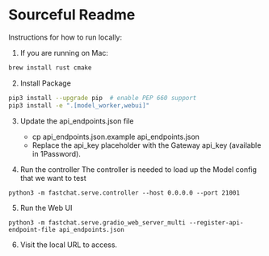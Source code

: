 # Sourceful Readme

Instructions for how to run locally:

1. If you are running on Mac:

```bash
brew install rust cmake
```

2. Install Package

```bash
pip3 install --upgrade pip  # enable PEP 660 support
pip3 install -e ".[model_worker,webui]"
```

3. Update the api_endpoints.json file

   - cp api_endpoints.json.example api_endpoints.json
   - Replace the api_key placeholder with the Gateway api_key (available in 1Password).

4. Run the controller
   The controller is needed to load up the Model config that we want to test

```
python3 -m fastchat.serve.controller --host 0.0.0.0 --port 21001
```

5. Run the Web UI

```
python3 -m fastchat.serve.gradio_web_server_multi --register-api-endpoint-file api_endpoints.json
```

6. Visit the local URL to access.
